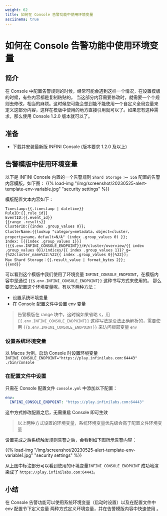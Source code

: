 ```yaml
---
weight: 62
title: 如何在 Console 告警功能中使用环境变量
asciinema: true
---
```


# 如何在 Console 告警功能中使用环境变量

## 简介

在 Console 中配置告警规则的时候，经常可能会遇到这样一个情况，在设置模版的时候，有些内容都是复制粘贴的。
当这部分内容需要修改时，就需要一个个规则去修改，相当的麻烦。这时候您可能会想到能不能使用一个自定义全局变量来
定义这部分内容，这样在模版中使用的地方直接引用就可以了。如果您有这种需求，那么使用 Console 1.2.0 版本就可以了。

## 准备

- 下载并安装最新版 INFINI Console (版本要求 1.2.0 及以上)

## 告警模版中使用环境变量

以下是 INFINI Conosle 内置的一个告警规则 `Shard Storage >= 55G` 配置的告警内容模版，如下图：
{{% load-img "/img/screenshot/20230525-alert-template-env-variable.jpg" "security settings" %}}

模版配置文本内容如下：

```aidl
Timestamp:{{.timestamp | datetime}}
RuleID:{{.rule_id}}
EventID:{{.event_id}}
{{range .results}}
ClusterID:{{index .group_values 0}};
ClusterName:{{lookup "category=metadata，object=cluster，property=name，default=N/A" (index .group_values 0) }};
Index: [{{index .group_values 1}}]({{$.env.INFINI_CONSOLE_ENDPOINT}}/#/cluster/overview/{{ index .group_values 0}}/indices/{{ index .group_values 1}}?_g={%22cluster_name%22:%22{{ index .group_values 0}}%22});
Max Shard Storage：{{.result_value | format_bytes 2}};
{{end}}
```

可以看到这个模版中我们使用了环境变量 `INFINI_CONSOLE_ENDPOINT`，在模版内容中是通过 `{{$.env.INFINI_CONSOLE_ENDPOINT}}` 这种书写方式来使用的。
那么要怎么配置这个环境变量呢，有以下两种方法：

- 设置系统环境变量
- 在 Console 配置文件中设置 env 变量

> 告警模版在 range 块中，这时候如果省略 `$`，用 `{{.env.INFINI_CONSOLE_ENDPOINT}}`
> 这种写法是没法正确解析的，需要使用 `{{$.env.INFINI_CONSOLE_ENDPOINT}}` 来访问根部变量 `env`

### 设置系统环境变量

以 Macos 为例，启动 Console 时设置环境变量 `INFINI_CONSOLE_ENDPOINT="https://play.infinilabs.com:64443" ./bin/console`

### 在配置文件中设置

只需在 Console 配置文件 `console.yml` 中添加以下配置：

```yaml
env:
  INFINI_CONSOLE_ENDPOINT: "https://play.infinilabs.com:64443"
```

这中方式修改配置之后，无需重启 Console 即可生效

> 以上两种方式设置的环境变量，系统环境变量优先级会高于配置文件环境变量

设置完成之后系统触发规则告警之后，会看到如下图所示告警内容：

{{% load-img "/img/screenshot/20230525-alert-template-env-variable1.jpg" "security settings" %}}

从上图中标注部分可以看到使用的环境变量`INFINI_CONSOLE_ENDPOINT` 成功地渲染成了 `https://play.infinilabs.com:64443`。

## 小结

在 Console 告警功能可以使用系统环境变量（启动时设置）以及在配置文件中 env 配置节下定义变量 两种方式定义环境变量，并在告警模版内容中快速使用 。
